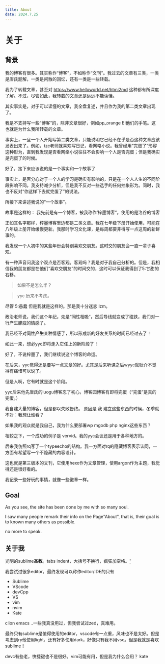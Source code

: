 ```yaml
---
title: About
date: 2024.7.25
---
```


# 关于

## 背景

我的博客有很多。其实称作“博客”，不如称作“文刊”。我过去的文章有三类，一类是唐氏题解，一类是闲散的回忆，还有一类是一些转载。

我为了转载文章，甚至对 https://www.helloworld.net/html2md 这种都有所深度了解。不过，尽管如此，我转载的文章还是远远不能读懂。

其实事实是，对于可以读懂的文章，我全盘复述，并且作为我的第二类文章出现了。

我是不支持写一些“博客”的，除非文章很好，例如pp_orange EI他们的手笔。这也就是为什么我所转载的文章。

事实上，一旦一个人开始写第二类文章，只能说明它已经不在乎是否这种文章应该发表出来了。例如，tzc老师就喜欢写日记，看网咯小说。我曾经用“完蛋了”形容这种形为，直到我发现是否看网络小说往往不会影响一个人是否完蛋；但是我确实是完蛋了的时候。



好了，接下来应该说的是一个事实和一个故事了

事实上，是否分心对于一个人的学习是确实有影响的，只是在一个人人生的不同阶段影响不同。我支持减少分析，但是我不反对一些选手的任何抽象形为。同时，我也不反对“你这样下去就完蛋了”的说法。

所接下来讲述我说的“一个故事”。

故事是这样的：
我先前是有一个博客，被我称作‘梓墨博客“，使用的是洛谷的博客



正如其名字那样，梓墨博客里边都是二类文章。我在七年级下册开始使用，可能在八年级上册开始缓慢更新。我那时学习文化课，是每周都要非得写一点这周的新鲜事的。

我发现一个人初中的某些年份会特别喜欢交朋友。这时交的朋友会一直一辈子喜欢。


有一种声音问我这个观点是否客观。客观吗？我是对于我自己分析的。但是，我相信我的朋友都是在他们“喜欢交朋友”的时间交的，这时可以保证我得到了5:甘甜的右移。

> 如果不是怎么半？

> yyc 历来不考虑。

尽管 5:愚蠢 但是我就是这样的。那是我十分迷恋 lzm。

政治老师说，我们这个年纪，先是“同性相吸”，然后导线就变成了磁铁，我们对一行产生朦胧的情感了。

我已经不对同性**产生**某种情感了，所以形成新的好友关系的时间已经过去了！

如此一来，想必yyc即将走入它任上的新阶段了！

  

  好了，不说梓墨了，我们继续说这个博客的命运。

  在后来，yyc觉得还是要写一点文章的好。尤其是后来听课之后wyyc就耿介不觉得有痛惜可以说了。

  但是人啊，它有时就是这个阶段。

  yyc后来他先唐氏的luogu博客忘了初心，博客园博客有即将完蛋（“完蛋”是真的完蛋。）

  我自建大量的博客，但是都以失败告终。
  原因是 我 建立这些东西的时候，冬季就不对：我想让谁看？

  如果我的观众就是我自己，我为什么要部署wp mgodb php nginx这些东西？

  相较之下，一个成功的例子是 vervid。我的yyc会议还是用于各种地方的。

  后来我仿照rq写了一个typeecho的结构。我一方面对rq的隐藏博客表示认同，一方面有希望写一个不隐藏的内容设计。

  这也就是第三版本的文刊，它使用hexo作为文章管理，使用argon作为主题，我觉得还是很好看的。

  我记录一些好玩的事情，就像一些徽章一样。



## Goal

As you see, the site has been done by me with so many soul.

I saw many people remark their info on the Page"About", that is, their goal is to known many others as possible.

no more to speak.

## 关于我

光明的sublime**圣教**。tabs indent，大括号不换行，疯狂加空格。['](#难以和cxm区分)

我尝试过很多editor，最终发现可以称作editor/IDE的只有

- Sublime
- VScode
- devCpp
- VS
- vim
- nvim
- Kate

clion emacs ..一些我真没用过，但我尝试过zed，真难用。

最终只有sublime是值得使用的editor，vscode有一点重，风味也不是太好。但是考虑到ry他使用light，还有好多使用dark，好像只有我不用vsc。但是我就是喜欢sublime！

devc有些老，快捷键也不是很好。vim可能有用，但是我为什么会用？
kate
<!--stackedit_data:
eyJoaXN0b3J5IjpbLTE5NTcxNzUwMzMsLTEzNTg4MzYwNzhdfQ
==
-->